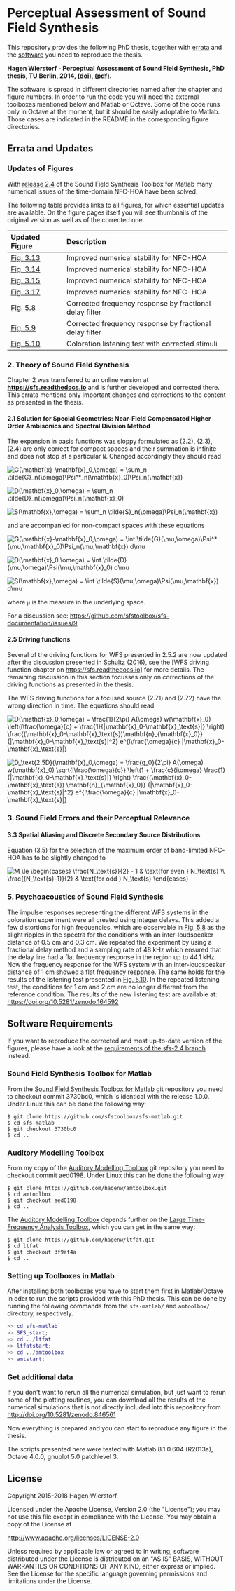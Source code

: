 # Perceptual Assessment of Sound Field Synthesis #

This repository provides the following PhD thesis, together with
[errata](#errata-and-updates) and the [software](#software-requirements) you
need to reproduce the thesis.

**Hagen Wierstorf - Perceptual Assessment of Sound Field
Synthesis, PhD thesis, TU Berlin, 2014,
[(doi)](http://dx.doi.org/10.14279/depositonce-4310),
[(pdf)](https://hagenw.github.io/pubs/wierstorf-2014-perceptual_assessment_of_sound_field_synthesis.pdf).**

The software is spread in different directories named after the chapter and
figure numbers. In order to run the code you will need the external toolboxes
mentioned below and Matlab or Octave. Some of the code runs only in Octave at
the moment, but it should be easily adoptable to Matlab. Those cases are
indicated in the README in the corresponding figure directories.


## Errata and Updates

### Updates of Figures

With [release 2.4] of the Sound Field Synthesis Toolbox for Matlab many
numerical issues of the time-domain NFC-HOA have been solved.

The following table provides links to all figures, for which essential updates
are available. On the figure pages itself you will see thumbnails of the
original version as well as of the corrected one.

| Updated Figure | Description                                                |
|:---------------|:-----------------------------------------------------------|
| [Fig. 3.13]    | Improved numerical stability for NFC-HOA                   |
| [Fig. 3.14]    | Improved numerical stability for NFC-HOA                   |
| [Fig. 3.15]    | Improved numerical stability for NFC-HOA                   |
| [Fig. 3.17]    | Improved numerical stability for NFC-HOA                   |
| [Fig. 5.8]     | Corrected frequency response by fractional delay filter    |
| [Fig. 5.9]     | Corrected frequency response by fractional delay filter    |
| [Fig. 5.10]    | Coloration listening test with corrected stimuli           |

[release 2.4]: http://dx.doi.org/10.5281/zenodo.846583
[Fig. 3.13]: 03_sound_field_errors_and_their_perceptual_relevance/fig3_13
[Fig. 3.14]: 03_sound_field_errors_and_their_perceptual_relevance/fig3_14
[Fig. 3.15]: 03_sound_field_errors_and_their_perceptual_relevance/fig3_15
[Fig. 3.17]: 03_sound_field_errors_and_their_perceptual_relevance/fig3_17
[Fig. 5.8]: 05_psychoacoustics/fig5_08
[Fig. 5.9]: 05_psychoacoustics/fig5_09
[Fig. 5.10]: 05_psychoacoustics/fig5_10

### 2. Theory of Sound Field Synthesis

Chapter 2 was transferred to an online version at
**https://sfs.readthedocs.io**
and is further developed and corrected there. This errata mentions only
important changes and corrections to the content as presented in the thesis.

#### 2.1 Solution for Special Geometries: Near-Field Compensated Higher Order Ambisonics and Spectral Division Method

The expansion in basis functions was sloppy formulated as (2.2), (2.3),
(2.4) are only correct for compact spaces and their summation is infinite and
does not stop at a particular `N`. Changed accordingly they should read

![`
G(\mathbf{x}-\mathbf{x}_0,\omega) =
  \sum_n \tilde{G}_n(\omega)\Psi^*_n(\mathfb{x}_0)\Psi_n(\mathbf{x})
`](img/errata_eq2.2_part1.png "Eq. (2.2a)")

![`
D(\mathbf{x}_0,\omega) = \sum_n \tilde{D}_n(\omega)\Psi_n(\mathbf{x}_0)
`](img/errata_eq2.3_part1.png "Eq. (2.3a)")

![`
S(\mathbf{x},\omega) = \sum_n \tilde{S}_n(\omega)\Psi_n(\mathbf{x})
`](img/errata_eq2.4_part1.png "Eq. (2.4a)")

and are accompanied for non-compact spaces with these equations

![
`G(\mathbf{x}-\mathbf{x}_0,\omega) =
  \int \tilde{G}(\mu,\omega)\Psi^*(\mu,\mathbf{x}_0)\Psi_n(\mu,\mathbf{x}) d\mu
`](img/errata_eq2.2_part2.png "Eq. (2.2b)")

![`
D(\mathbf{x}_0,\omega) = \int \tilde{D}(\mu,\omega)\Psi(\mu,\mathbf{x}_0) d\mu
`](img/errata_eq2.3_part2.png "Eq. (2.3b)")

![`
S(\mathbf{x},\omega) = \int \tilde{S}(\mu,\omega)\Psi(\mu,\mathbf{x}) d\mu
`](img/errata_eq2.4_part2.png "Eq. (2.4b)")

where `μ` is the measure in the underlying space.

For a discussion see: https://github.com/sfstoolbox/sfs-documentation/issues/9

#### 2.5 Driving functions

Several of the driving functions for WFS presented in 2.5.2 are now updated
after the discussion presented in [Schultz (2016)], see the [WFS driving
function chapter on https://sfs.readthedocs.io] for more details. The remaining
discussion in this section focusses only on corrections of the driving functions
as presented in the thesis.

[Schultz (2016)]:http://rosdok.uni-rostock.de/resolve/urn/urn:nbn:de:gbv:28-diss2016-0078-1
[WFS driving function chapter on https://sfs.readthedocs.io]: https://sfs.readthedocs.io/en/3.2/d_wfs/

The WFS driving functions for a focused source (2.71) and (2.72) have the wrong
direction in time. The equations should read

![`
D(\mathbf{x}_0,\omega) = \frac{1}{2\pi} A(\omega) w(\mathbf{x}_0)
  \left(i\frac{\omega}{c} + \frac{1}{|\mathbf{x}_0-\mathbf{x}_\text{s}|} \right)
  \frac{(\mathbf{x}_0-\mathbf{x}_\text{s})\mathbf{n}_{\mathbf{x}_0}}
       {|\mathbf{x}_0-\mathbf{x}_\text{s}|^2}
  e^{i\frac{\omega}{c} |\mathbf{x}_0-\mathbf{x}_\text{s}|}
`](img/errata_eq2.71.png "Eq. (2.71)")

![`
D_\text{2.5D}(\mathbf{x}_0,\omega) = \frac{g_0}{2\pi} A(\omega) w(\mathbf{x}_0)
  \sqrt{i\frac{\omega}{c}} \left(1 + \frac{c}{i\omega}
  \frac{1}{|\mathbf{x}_0-\mathbf{x}_\text{s}|} \right)
  \frac{(\mathbf{x}_0-\mathbf{x}_\text{s}) \mathbf{n}_{\mathbf{x}_0}}
       {|\mathbf{x}_0-\mathbf{x}_\text{s}|^2}
  e^{i\frac{\omega}{c} |\mathbf{x}_0-\mathbf{x}_\text{s}|}
`](img/errata_eq2.72.png "Eq. (2.72)")

### 3. Sound Field Errors and their Perceptual Relevance

#### 3.3 Spatial Aliasing and Discrete Secondary Source Distributions

Equation (3.5) for the selection of the maximum order of band-limited NFC-HOA
has to be slightly changed to

![`
M \le
\begin{cases}
  \frac{N_\text{s}}{2} - 1 & \text{for even } N_\text{s} \\
  \frac{(N_\text{s}-1)}{2} & \text{for odd } N_\text{s}
\end{cases}
`](img/errata_eq3.5.png "Eq. (3.5)")

### 5. Psychoacoustics of Sound Field Synthesis

The impulse responses representing the different WFS systems in the coloration
experiment were all created using integer delays. This added a few distortions
for high frequencies, which are observable in [Fig. 5.8] as the slight ripples
in the spectra for the conditions with an inter-loudspeaker distance of 0.5 cm
and 0.3 cm. We repeated the experiment by using a fractional delay method and a
sampling rate of 48 kHz which ensured that the delay line had a flat frequency
response in the region up to 44.1 kHz. Now the frequency response for the WFS
system with an inter-loudspeaker distance of 1 cm showed a flat frequency
response. The same holds for the results of the listening test presented in
[Fig. 5.10]. In the repeated listening test, the conditions for 1 cm and 2 cm
are no longer different from the reference condition. The results of the new
listening test are available at: https://doi.org/10.5281/zenodo.164592


## Software Requirements

If you want to reproduce the corrected and most up-to-date version of the
figures, please have a look at the [requirements of the sfs-2.4 branch] instead.

[requirements of the sfs-2.4 branch]: https://github.com/hagenw/phd-thesis/tree/sfs-2.4#software-requirements

### Sound Field Synthesis Toolbox for Matlab

From the [Sound Field Synthesis Toolbox for Matlab] git repository you need to
checkout commit 3730bc0, which is identical with the release 1.0.0.
Under Linux this can be done the following way:
```
$ git clone https://github.com/sfstoolbox/sfs-matlab.git
$ cd sfs-matlab
$ git checkout 3730bc0
$ cd ..
```

[Sound Field Synthesis Toolbox for Matlab]: https://github.com/sfstoolbox/sfs-matlab

### Auditory Modelling Toolbox

From my copy of the [Auditory Modelling Toolbox] git repository you need to
checkout commit aed0198. Under Linux this can be done the following way:
```
$ git clone https://github.com/hagenw/amtoolbox.git
$ cd amtoolbox
$ git checkout aed0198
$ cd ..
```

The [Auditory Modelling Toolbox] depends
further on the [Large Time-Frequency Analysis Toolbox], which you can get in
the same way:
```
$ git clone https://github.com/hagenw/ltfat.git
$ cd ltfat
$ git checkout 3f9af4a
$ cd ..
```

[Auditory Modelling Toolbox]: http://amtoolbox.sourceforge.net/
[Large Time-Frequency Analysis Toolbox]: http://ltfat.github.io

### Setting up Toolboxes in Matlab

After installing both toolboxes you have to start them first in Matlab/Octave in
oder to run the scripts provided with this PhD thesis.
This can be done by running the following commands from the `sfs-matlab/` and
`amtoolbox/` directory, respectively.
```Matlab
>> cd sfs-matlab
>> SFS_start;
>> cd ../ltfat
>> ltfatstart;
>> cd ../amtoolbox
>> amtstart;
```

### Get additional data

If you don't want to rerun all the numerical simulation, but just want to rerun
some of the plotting routines, you can download all the results of the numerical
simulations that is not directly included into this repository from
http://doi.org/10.5281/zenodo.846561

Now everything is prepared and you can start to reproduce any figure in the
thesis.

The scripts presented here were tested with Matlab 8.1.0.604 (R2013a), Octave
4.0.0, gnuplot 5.0 patchlevel 3.


## License

Copyright 2015-2018 Hagen Wierstorf

Licensed under the Apache License, Version 2.0 (the "License");
you may not use this file except in compliance with the License.
You may obtain a copy of the License at

http://www.apache.org/licenses/LICENSE-2.0

Unless required by applicable law or agreed to in writing, software
distributed under the License is distributed on an "AS IS" BASIS,
WITHOUT WARRANTIES OR CONDITIONS OF ANY KIND, either express or implied.
See the License for the specific language governing permissions and
limitations under the License.
